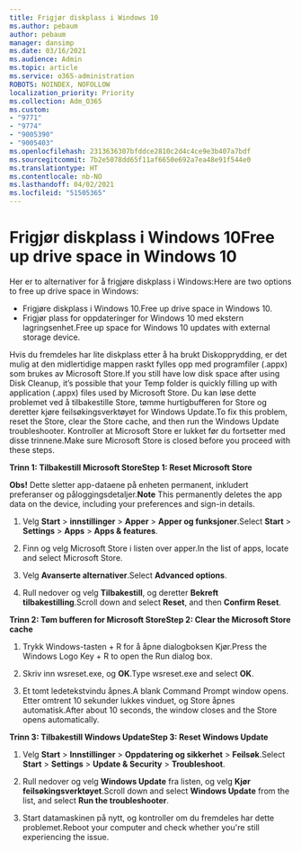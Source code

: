 ```yaml
---
title: Frigjør diskplass i Windows 10
ms.author: pebaum
author: pebaum
manager: dansimp
ms.date: 03/16/2021
ms.audience: Admin
ms.topic: article
ms.service: o365-administration
ROBOTS: NOINDEX, NOFOLLOW
localization_priority: Priority
ms.collection: Adm_O365
ms.custom:
- "9771"
- "9774"
- "9005390"
- "9005403"
ms.openlocfilehash: 2313636307bfddce2810c2d4c4ce9e3b407a7bdf
ms.sourcegitcommit: 7b2e5078dd65f11af6650e692a7ea48e91f544e0
ms.translationtype: HT
ms.contentlocale: nb-NO
ms.lasthandoff: 04/02/2021
ms.locfileid: "51505365"
---
```

# <a name="free-up-drive-space-in-windows-10"></a><span data-ttu-id="4aa79-102">Frigjør diskplass i Windows 10</span><span class="sxs-lookup"><span data-stu-id="4aa79-102">Free up drive space in Windows 10</span></span>

<span data-ttu-id="4aa79-103">Her er to alternativer for å frigjøre diskplass i Windows:</span><span class="sxs-lookup"><span data-stu-id="4aa79-103">Here are two options to free up drive space in Windows:</span></span>

- <span data-ttu-id="4aa79-104">Frigjøre diskplass i Windows 10.</span><span class="sxs-lookup"><span data-stu-id="4aa79-104">Free up drive space in Windows 10.</span></span>
- <span data-ttu-id="4aa79-105">Frigjør plass for oppdateringer for Windows 10 med ekstern lagringsenhet.</span><span class="sxs-lookup"><span data-stu-id="4aa79-105">Free up space for Windows 10 updates with external storage device.</span></span>

<span data-ttu-id="4aa79-106">Hvis du fremdeles har lite diskplass etter å ha brukt Diskopprydding, er det mulig at den midlertidige mappen raskt fylles opp med programfiler (.appx) som brukes av Microsoft Store.</span><span class="sxs-lookup"><span data-stu-id="4aa79-106">If you still have low disk space after using Disk Cleanup, it’s possible that your Temp folder is quickly filling up with application (.appx) files used by Microsoft Store.</span></span> <span data-ttu-id="4aa79-107">Du kan løse dette problemet ved å tilbakestille Store, tømme hurtigbufferen for Store og deretter kjøre feilsøkingsverktøyet for Windows Update.</span><span class="sxs-lookup"><span data-stu-id="4aa79-107">To fix this problem, reset the Store, clear the Store cache, and then run the Windows Update troubleshooter.</span></span> <span data-ttu-id="4aa79-108">Kontroller at Microsoft Store er lukket før du fortsetter med disse trinnene.</span><span class="sxs-lookup"><span data-stu-id="4aa79-108">Make sure Microsoft Store is closed before you proceed with these steps.</span></span>

<span data-ttu-id="4aa79-109">**Trinn 1: Tilbakestill Microsoft Store**</span><span class="sxs-lookup"><span data-stu-id="4aa79-109">**Step 1: Reset Microsoft Store**</span></span>

<span data-ttu-id="4aa79-110">**Obs!** Dette sletter app-dataene på enheten permanent, inkludert preferanser og påloggingsdetaljer.</span><span class="sxs-lookup"><span data-stu-id="4aa79-110">**Note** This permanently deletes the app data on the device, including your preferences and sign-in details.</span></span>

1. <span data-ttu-id="4aa79-111">Velg **Start** > **innstillinger** > **Apper** > **Apper og funksjoner**.</span><span class="sxs-lookup"><span data-stu-id="4aa79-111">Select **Start** > **Settings** > **Apps** > **Apps & features**.</span></span>

1. <span data-ttu-id="4aa79-112">Finn og velg Microsoft Store i listen over apper.</span><span class="sxs-lookup"><span data-stu-id="4aa79-112">In the list of apps, locate and select Microsoft Store.</span></span>

1. <span data-ttu-id="4aa79-113">Velg **Avanserte alternativer**.</span><span class="sxs-lookup"><span data-stu-id="4aa79-113">Select **Advanced options**.</span></span>

1. <span data-ttu-id="4aa79-114">Rull nedover og velg **Tilbakestill**, og deretter **Bekreft tilbakestilling**.</span><span class="sxs-lookup"><span data-stu-id="4aa79-114">Scroll down and select **Reset**, and then **Confirm Reset**.</span></span>

<span data-ttu-id="4aa79-115">**Trinn 2: Tøm bufferen for Microsoft Store**</span><span class="sxs-lookup"><span data-stu-id="4aa79-115">**Step 2: Clear the Microsoft Store cache**</span></span>

1. <span data-ttu-id="4aa79-116">Trykk Windows-tasten + R for å åpne dialogboksen Kjør.</span><span class="sxs-lookup"><span data-stu-id="4aa79-116">Press the Windows Logo Key + R to open the Run dialog box.</span></span>

1. <span data-ttu-id="4aa79-117">Skriv inn wsreset.exe, og **OK**.</span><span class="sxs-lookup"><span data-stu-id="4aa79-117">Type wsreset.exe and select **OK**.</span></span>

1. <span data-ttu-id="4aa79-118">Et tomt ledetekstvindu åpnes.</span><span class="sxs-lookup"><span data-stu-id="4aa79-118">A blank Command Prompt window opens.</span></span> <span data-ttu-id="4aa79-119">Etter omtrent 10 sekunder lukkes vinduet, og Store åpnes automatisk.</span><span class="sxs-lookup"><span data-stu-id="4aa79-119">After about 10 seconds, the window closes and the Store opens automatically.</span></span>

<span data-ttu-id="4aa79-120">**Trinn 3: Tilbakestill Windows Update**</span><span class="sxs-lookup"><span data-stu-id="4aa79-120">**Step 3: Reset Windows Update**</span></span>

1. <span data-ttu-id="4aa79-121">Velg **Start** > **Innstillinger** > **Oppdatering og sikkerhet** > **Feilsøk**.</span><span class="sxs-lookup"><span data-stu-id="4aa79-121">Select **Start** > **Settings** > **Update & Security** > **Troubleshoot**.</span></span>

1. <span data-ttu-id="4aa79-122">Rull nedover og velg **Windows Update** fra listen, og velg **Kjør feilsøkingsverktøyet**.</span><span class="sxs-lookup"><span data-stu-id="4aa79-122">Scroll down and select **Windows Update** from the list, and select **Run the troubleshooter**.</span></span>

1. <span data-ttu-id="4aa79-123">Start datamaskinen på nytt, og kontroller om du fremdeles har dette problemet.</span><span class="sxs-lookup"><span data-stu-id="4aa79-123">Reboot your computer and check whether you're still experiencing the issue.</span></span>

